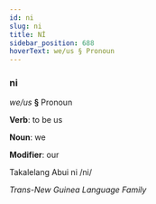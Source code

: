 ```yaml
---
id: ni
slug: ni
title: Nİ
sidebar_position: 688
hoverText: we/us § Pronoun
---
```


### ni

*we/us* **§** Pronoun

**Verb**: to be us

**Noun**: we

**Modifier**: our

Takalelang Abui ni /ni/

*Trans-New Guinea Language Family*